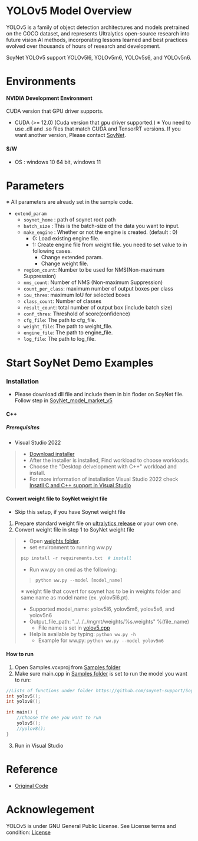 
# YOLOv5 Model Overview
YOLOv5 is a family of object detection architectures and models pretrained on the COCO dataset, and represents Ultralytics open-source research into future vision AI methods, incorporating lessons learned and best practices evolved over thousands of hours of research and development.  
  
SoyNet YOLOv5 support YOLOv5l6, YOLOv5m6, YOLOv5s6, and YOLOv5n6.



# Environments   
#### NVIDIA Development Environment
CUDA version that GPU driver supports.
 - CUDA (>= 12.0) (Cuda version that gpu driver supported.)
    ※ You need to use .dll and .so files that match CUDA and TensorRT versions. If you want another version, Please contact [SoyNet](https://soynet.io/en/).
#### S/W
 - OS : windows 10 64 bit, windows 11



# Parameters
※ All parameters are already set in the sample code.
 - `extend_param`
      - `soynet_home` : path of soynet root path
      - `batch_size` : This is the batch-size of the data you want to input.
      - `make_engine` : Whether or not the engine is created. (default : 0)
         - 0: Load existing engine file.
         - 1: Create engine file from weight file. you need to set value to in following cases.
            - Change extended param.
            - Change weight file.
      - `region_count`: Number to be used for NMS(Non-maximum Suppression)
      - `nms_count`: Number of NMS (Non-maximum Suppression)
      - `count_per_class`: maximum number of output boxes per class
      - `iou_thres`:  maximum IoU for selected boxes
      - `class_count`: Number of classes
      - `result_count`: total number of output box (include batch size)
      - `conf_thres`: Threshold of score(confidence)
      - `cfg_file`: The path to cfg_file.
      - `weight_file`: The path to weight_file.
      - `engine_file`: The path to engine_file.
      - `log_file`:  The path to log_file.


# Start SoyNet Demo Examples

### Installation
* Please download dll file and include them in bin floder on SoyNet file. Follow step in [SoyNet_model_market_v5](https://github.com/soynet-support/SoyNet_model_market_v5/releases)

#### C++
##### Prerequisites
- Visual Studio 2022 
>- [Download installer](https://visualstudio.microsoft.com/downloads/)
>- After the installer is installed, Find workload to choose workloads.
>- Choose the "Desktop delvelopment with C++" workload and install.
>- For more information of installation Visual Studio 2022 check [Insatll C and C++ support in Visual Studio](https://learn.microsoft.com/en-us/cpp/build/vscpp-step-0-installation?view=msvc-170)

#### Convert weight file to SoyNet weight file
- Skip this setup, if you have Soynet weight file
1.  Prepare standard weight file on [ultralytics release](https://github.com/ultralytics/yolov5/releases/tag/v7.0) or your own one.
2.  Convert weight file in step 1 to SoyNet weight file
  > - Open [weights folder](https://github.com/soynet-support/SoyNet_model_market_v5/tree/main/Samples/yolov5/weights).
  >	- set environment to running ww.py 
  >	```python
  >	pip install -r requirements.txt  # install 
  >	```
  > - Run ww.py on cmd as the following:
  >>	```python
  >>	python ww.py --model [model_name]
  >>	```
  >	※ weight file that covert for soynet has to be in weights folder and same name as model name (ex. yolov5l6.pt).
  >	- Supported model_name: yolov5l6, yolov5m6, yolov5s6, and yolov5n6
  >	- Output_file_path: "../../../mgmt/weights/%s.weights" %(file_name)
  >     - File name is set in [yolov5.cpp](https://github.com/soynet-support/SoyNet_model_market_v5/blob/main/Samples/yolov5/yolov5.cpp)
  >	- Help is available by typing:
  >		```python ww.py -h```
  >   - Example for ww.py:
  > 		```
  > 		python ww.py --model yolov5m6
  > 		```
#### How to run
1. Open Samples.vcxproj from [Samples folder](https://github.com/soynet-support/SoyNet_model_market_v5/tree/main/Samples)
2. Make sure main.cpp in [Samples folder](https://github.com/soynet-support/SoyNet_model_market_v5/tree/main/Samples) is set to run the model you want to run:
```C++
//Lists of functions under folder https://github.com/soynet-support/SoyNet_model_market_v5/tree/main/Samples
int yolov5();	
int yolov8();

int main() {
	//Choose the one you want to run
	yolov5();
	//yolov8();
}
```
3. Run in Visual Studio

# Reference
 - [Original Code](https://github.com/ultralytics/yolov5)

# Acknowlegement

YOLOv5 is under GNU General Public License. 
See License terms and condition: [License](https://github.com/ultralytics/yolov5/blob/master/LICENSE)
